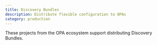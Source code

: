```yaml
---
title: Discovery Bundles
description: Distribute flexible configuration to OPAs
category: production
---
```


These projects from the OPA ecosystem support distributing Discovery Bundles.
